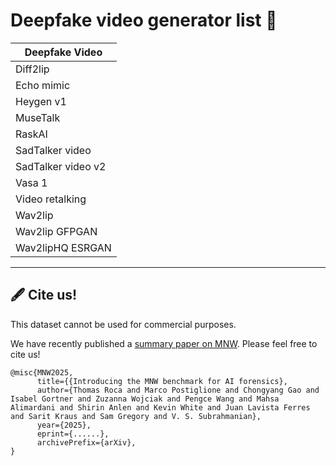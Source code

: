 # Deepfake video generator list :brain:


| Deepfake Video       |
|----------------------|
| Diff2lip             |
| Echo mimic           |
| Heygen v1            |
| MuseTalk             |
| RaskAI               |
| SadTalker video      |
| SadTalker video v2   |
| Vasa 1               |
| Video retalking      |
| Wav2lip              |
| Wav2lip GFPGAN       |
| Wav2lipHQ ESRGAN     |


---

## :fountain_pen: Cite us!
This dataset cannot be used for commercial purposes.

We have recently published a [summary paper on MNW](https://arxiv.org/abs/...). Please feel free to cite us!

```
@misc{MNW2025,
      title={{Introducing the MNW benchmark for AI forensics}, 
      author={Thomas Roca and Marco Postiglione and Chongyang Gao and Isabel Gortner and Zuzanna Wojciak and Pengce Wang and Mahsa Alimardani and Shirin Anlen and Kevin White and Juan Lavista Ferres and Sarit Kraus and Sam Gregory and V. S. Subrahmanian},
      year={2025},
      eprint={......},
      archivePrefix={arXiv},
}
```